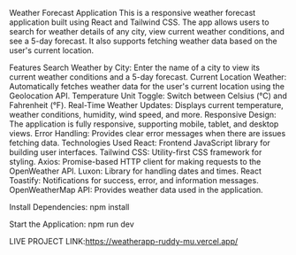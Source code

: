 Weather Forecast Application This is a responsive weather forecast application built using React and Tailwind CSS. The app allows users to search for weather details of any city, view current weather conditions, and see a 5-day forecast. It also supports fetching weather data based on the user's current location.

Features Search Weather by City: Enter the name of a city to view its current weather conditions and a 5-day forecast. Current Location Weather: Automatically fetches weather data for the user's current location using the Geolocation API. Temperature Unit Toggle: Switch between Celsius (°C) and Fahrenheit (°F). Real-Time Weather Updates: Displays current temperature, weather conditions, humidity, wind speed, and more. Responsive Design: The application is fully responsive, supporting mobile, tablet, and desktop views. Error Handling: Provides clear error messages when there are issues fetching data. Technologies Used React: Frontend JavaScript library for building user interfaces. Tailwind CSS: Utility-first CSS framework for styling. Axios: Promise-based HTTP client for making requests to the OpenWeather API. Luxon: Library for handling dates and times. React Toastify: Notifications for success, error, and information messages. OpenWeatherMap API: Provides weather data used in the application.

Install Dependencies: npm install

Start the Application: npm run dev


LIVE PROJECT LINK:https://weatherapp-ruddy-mu.vercel.app/


